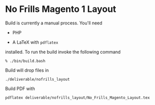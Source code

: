 # No Frills Magento 1 Layout

Build is currently a manual process. You'll need

- PHP

- A LaTeX with `pdflatex`

installed. To run the build invoke the following command

    % ./bin/build.bash

Build will drop files in

    ./deliverable/nofrills_layout

Build PDF with 

    pdflatex deliverable/nofrills_layout/No_Frills_Magento_Layout.tex
